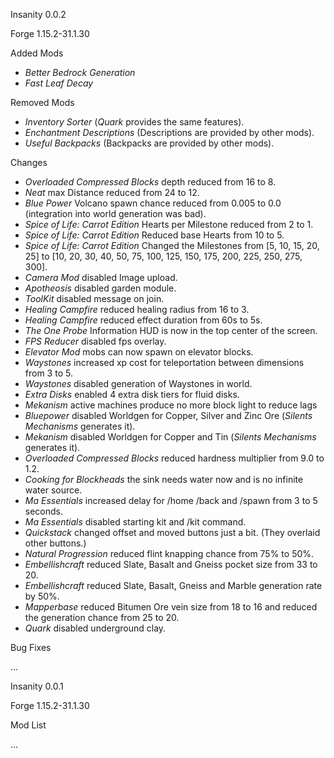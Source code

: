 Insanity 0.0.2

Forge 1.15.2-31.1.30

Added Mods

* *Better Bedrock Generation*
* *Fast Leaf Decay*

Removed Mods

* *Inventory Sorter* (*Quark* provides the same features).
* *Enchantment Descriptions* (Descriptions are provided by other mods).
* *Useful Backpacks* (Backpacks are provided by other mods).

Changes

* *Overloaded Compressed Blocks* depth reduced from 16 to 8.
* *Neat* max Distance reduced from 24 to 12.
* *Blue Power* Volcano spawn chance reduced from 0.005 to 0.0 (integration into world generation was bad).
* *Spice of Life: Carrot Edition* Hearts per Milestone reduced from 2 to 1.
* *Spice of Life: Carrot Edition* Reduced base Hearts from 10 to 5.
* *Spice of Life: Carrot Edition* Changed the Milestones from [5, 10, 15, 20, 25] to [10, 20, 30, 40, 50, 75, 100, 125, 150, 175, 200, 225, 250, 275, 300].
* *Camera Mod* disabled Image upload.
* *Apotheosis* disabled garden module.
* *ToolKit* disabled message on join.
* *Healing Campfire* reduced healing radius from 16 to 3.
* *Healing Campfire* reduced effect duration from 60s to 5s.
* *The One Probe* Information HUD is now in the top center of the screen.
* *FPS Reducer* disabled fps overlay.
* *Elevator Mod* mobs can now spawn on elevator blocks.
* *Waystones* increased xp cost for teleportation between dimensions from 3 to 5.
* *Waystones* disabled generation of Waystones in world.
* *Extra Disks* enabled 4 extra disk tiers for fluid disks.
* *Mekanism* active machines produce no more block light to reduce lags
* *Bluepower* disabled Worldgen for Copper, Silver and Zinc Ore (*Silents Mechanisms* generates it).
* *Mekanism* disabled Worldgen for Copper and Tin (*Silents Mechanisms* generates it).
* *Overloaded Compressed Blocks* reduced hardness multiplier from 9.0 to 1.2.
* *Cooking for Blockheads* the sink needs water now and is no infinite water source.
* *Ma Essentials* increased delay for /home /back and /spawn from 3 to 5 seconds.
* *Ma Essentials* disabled starting kit and /kit command.
* *Quickstack* changed offset and moved buttons just a bit. (They overlaid other buttons.)
* *Natural Progression* reduced flint knapping chance from 75% to 50%.
* *Embellishcraft* reduced Slate, Basalt and Gneiss pocket size from 33 to 20.
* *Embellishcraft* reduced Slate, Basalt, Gneiss and Marble generation rate by 50%.
* *Mapperbase* reduced Bitumen Ore vein size from 18 to 16 and reduced the generation chance from 25 to 20.
* *Quark* disabled underground clay.

Bug Fixes

...

Insanity 0.0.1

Forge 1.15.2-31.1.30

Mod List

...